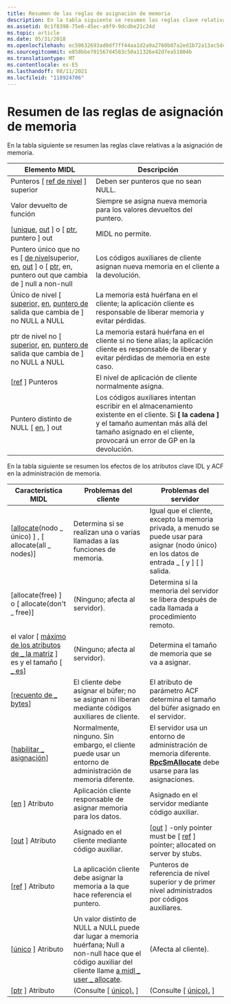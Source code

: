 ```yaml
---
title: Resumen de las reglas de asignación de memoria
description: En la tabla siguiente se resumen las reglas clave relativas a la asignación de memoria.
ms.assetid: 0c1f8398-75e6-45ec-a9f9-9dcdbe21c24d
ms.topic: article
ms.date: 05/31/2018
ms.openlocfilehash: ec50632693ad0df7ff44aa1d2a9a2760b07a2ed1b72a13ac5dc33294569c3484
ms.sourcegitcommit: e858bbe701567d4583c50a11326e42d7ea51804b
ms.translationtype: MT
ms.contentlocale: es-ES
ms.lasthandoff: 08/11/2021
ms.locfileid: "118924706"
---
```

# <a name="summary-of-memory-allocation-rules"></a>Resumen de las reglas de asignación de memoria

En la tabla siguiente se resumen las reglas clave relativas a la asignación de memoria.



| Elemento MIDL                                                                                                                                           | Descripción                                                                                                                                                           |
|--------------------------------------------------------------------------------------------------------------------------------------------------------|-----------------------------------------------------------------------------------------------------------------------------------------------------------------------|
| Punteros \[ [ref de nivel](/windows/desktop/Midl/ref) \] superior                                                                                                                | Deben ser punteros que no sean NULL.                                                                                                                                            |
| Valor devuelto de función                                                                                                                                  | Siempre se asigna nueva memoria para los valores devueltos del puntero.                                                                                                             |
| \[[unique](/windows/desktop/Midl/unique), [out](/windows/desktop/Midl/out-idl) \] o \[ [ptr](/windows/desktop/Midl/ptr), puntero \] out                                                                   | MIDL no permite.                                                                                                                                                  |
| Puntero único que no es \[ [de nivel](/windows/desktop/Midl/unique)superior, [en](/windows/desktop/Midl/in), [out](/windows/desktop/Midl/out-idl) \] o \[ [ptr](/windows/desktop/Midl/ptr), en, puntero out que cambia de \] null a non-null | Los códigos auxiliares de cliente asignan nueva memoria en el cliente a la devolución.                                                                                                                 |
| Único de nivel \[ [superior,](/windows/desktop/Midl/unique) [en](/windows/desktop/Midl/in), [puntero de](/windows/desktop/Midl/out-idl) salida que cambia de \] no NULL a NULL                                 | La memoria está huérfana en el cliente; la aplicación cliente es responsable de liberar memoria y evitar pérdidas.                                                              |
| ptr de nivel no \[ [superior](/windows/desktop/Midl/ptr), [en](/windows/desktop/Midl/in), [puntero de](/windows/desktop/Midl/out-idl) salida que cambia de \] no NULL a NULL                                       | La memoria estará huérfana en el cliente si no tiene alias; la aplicación cliente es responsable de liberar y evitar pérdidas de memoria en este caso.                             |
| \[[ref](/windows/desktop/Midl/ref) \] Punteros                                                                                                                           | El nivel de aplicación de cliente normalmente asigna.                                                                                                                           |
| Puntero distinto de NULL \[ [en](/windows/desktop/Midl/in), [](/windows/desktop/Midl/out-idl) \] out                                                                                                | Los códigos auxiliares intentan escribir en el almacenamiento existente en el cliente. Si **\[ la cadena \]** y el tamaño aumentan más allá del tamaño asignado en el cliente, provocará un error de GP en la devolución. |



 

En la tabla siguiente se resumen los efectos de los atributos clave IDL y ACF en la administración de memoria.



| Característica MIDL                                                                   | Problemas del cliente                                                                                                                                  | Problemas del servidor                                                                                                                 |
|--------------------------------------------------------------------------------|------------------------------------------------------------------------------------------------------------------------------------------------|-------------------------------------------------------------------------------------------------------------------------------|
| \[[allocate](/windows/desktop/Midl/allocate)(nodo \_ único) \] , \[ allocate(all \_ nodes)\]         | Determina si se realizan una o varias llamadas a las funciones de memoria.                                                                         | Igual que el cliente, excepto la memoria privada, a menudo se puede usar para asignar (nodo único) en los datos de entrada \_ \[ y \] \[ \] salida.               |
| \[allocate(free) \] o \[ allocate(don't \_ free)\]                                 | (Ninguno; afecta al servidor).                                                                                                                        | Determina si la memoria del servidor se libera después de cada llamada a procedimiento remoto.                                            |
| el valor \[ [máximo de los atributos de \_ la matriz](/windows/desktop/Midl/max-is) \] es y el tamaño \[ [ \_ es](/windows/desktop/Midl/size-is)\] | (Ninguno; afecta al servidor).                                                                                                                        | Determina el tamaño de memoria que se va a asignar.                                                                                    |
| \[[recuento de \_ bytes](/windows/desktop/Midl/byte-count)\]                                            | El cliente debe asignar el búfer; no se asignan ni liberan mediante códigos auxiliares de cliente.                                                                           | El atributo de parámetro ACF determina el tamaño del búfer asignado en el servidor.                                                        |
| \[[habilitar \_ asignación](/windows/desktop/Midl/enable-allocate)\]                                  | Normalmente, ninguno. Sin embargo, el cliente puede usar un entorno de administración de memoria diferente.                                                     | El servidor usa un entorno de administración de memoria diferente. [**RpcSmAllocate**](/windows/desktop/api/Rpcndr/nf-rpcndr-rpcsmallocate) debe usarse para las asignaciones. |
| \[[en](/windows/desktop/Midl/in) \] Atributo                                                    | Aplicación cliente responsable de asignar memoria para los datos.                                                                                 | Asignado en el servidor mediante código auxiliar.                                                                                                 |
| \[[out](/windows/desktop/Midl/out-idl) \] Atributo                                             | Asignado en el cliente mediante código auxiliar.                                                                                                                  | \[[out](/windows/desktop/Midl/out-idl) \] -only pointer must be \[ [ref](/windows/desktop/Midl/ref) \] pointer; allocated on server by stubs.                       |
| \[[ref](/windows/desktop/Midl/ref) \] Atributo                                                 | La aplicación cliente debe asignar la memoria a la que hace referencia el puntero.                                                                          | Punteros de referencia de nivel superior y de primer nivel administrados por códigos auxiliares.                                                                |
| \[[único](/windows/desktop/Midl/unique) \] Atributo                                           | Un valor distinto de NULL a NULL puede dar lugar a memoria huérfana; Null a non-null hace que el código auxiliar del cliente llame [a midl \_ user \_ allocate](/windows/desktop/Midl/midl-user-allocate-1). | (Afecta al cliente).                                                                                                             |
| \[[ptr](/windows/desktop/Midl/ptr) \] Atributo                                                 | (Consulte \[ [único).](/windows/desktop/Midl/unique) \]                                                                                                              | (Consulte \[ [único).](/windows/desktop/Midl/unique) \]                                                                                             |



 

 

 